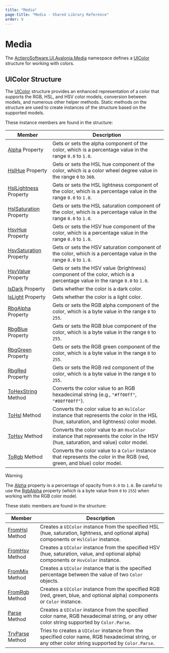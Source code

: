 ```yaml
---
title: "Media"
page-title: "Media - Shared Library Reference"
order: 9
---
```

# Media

The [ActiproSoftware.UI.Avalonia.Media](xref:@ActiproUIRoot.Media) namespace defines a [UIColor](xref:@ActiproUIRoot.Media.UIColor) structure for working with colors.

## UIColor Structure

The [UIColor](xref:@ActiproUIRoot.Media.UIColor) structure provides an enhanced representation of a color that supports the RGB, HSL, and HSV color models, conversion between models, and numerous other helper methods.  Static methods on the structure are used to create instances of the structure based on the supported models.

These instance members are found in the structure:

| Member | Description |
|-----|-----|
| [Alpha](xref:@ActiproUIRoot.Media.UIColor.Alpha) Property | Gets or sets the alpha component of the color, which is a percentage value in the range `0.0` to `1.0`. |
| [HslHue](xref:@ActiproUIRoot.Media.UIColor.HslHue) Property | Gets or sets the HSL hue component of the color, which is a color wheel degree value in the range `0` to `360`. |
| [HslLightness](xref:@ActiproUIRoot.Media.UIColor.HslLightness) Property | Gets or sets the HSL lightness component of the color, which is a percentage value in the range `0.0` to `1.0`. |
| [HslSaturation](xref:@ActiproUIRoot.Media.UIColor.HslSaturation) Property | Gets or sets the HSL saturation component of the color, which is a percentage value in the range `0.0` to `1.0`. |
| [HsvHue](xref:@ActiproUIRoot.Media.UIColor.HsvHue) Property | Gets or sets the HSV hue component of the color, which is a percentage value in the range `0.0` to `1.0`. |
| [HsvSaturation](xref:@ActiproUIRoot.Media.UIColor.HsvSaturation) Property | Gets or sets the HSV saturation component of the color, which is a percentage value in the range `0.0` to `1.0`. |
| [HsvValue](xref:@ActiproUIRoot.Media.UIColor.HsvValue) Property | Gets or sets the HSV value (brightness) component of the color, which is a percentage value in the range `0.0` to `1.0`. |
| [IsDark](xref:@ActiproUIRoot.Media.UIColor.IsDark) Property | Gets whether the color is a dark color. |
| [IsLight](xref:@ActiproUIRoot.Media.UIColor.IsLight) Property | Gets whether the color is a light color. |
| [RbgAlpha](xref:@ActiproUIRoot.Media.UIColor.RgbAlpha) Property | Gets or sets the RGB alpha component of the color, which is a byte value in the range `0` to `255`. |
| [RbgBlue](xref:@ActiproUIRoot.Media.UIColor.RgbBlue) Property | Gets or sets the RGB blue component of the color, which is a byte value in the range `0` to `255`. |
| [RbgGreen](xref:@ActiproUIRoot.Media.UIColor.RgbGreen) Property | Gets or sets the RGB green component of the color, which is a byte value in the range `0` to `255`. |
| [RbgRed](xref:@ActiproUIRoot.Media.UIColor.RgbRed) Property | Gets or sets the RGB red component of the color, which is a byte value in the range `0` to `255`. |
| [ToHexString](xref:@ActiproUIRoot.Media.UIColor.ToHexString*) Method | Converts the color value to an RGB hexadecimal string (e.g., `"#ff00ff"`, `"#80ff00ff"`). |
| [ToHsl](xref:@ActiproUIRoot.Media.UIColor.ToHsl*) Method | Converts the color value to an `HslColor` instance that represents the color in the HSL (hue, saturation, and lightness) color model. |
| [ToHsv](xref:@ActiproUIRoot.Media.UIColor.ToHsv*) Method | Converts the color value to an `HsvColor` instance that represents the color in the HSV (hue, saturation, and value) color model. |
| [ToRgb](xref:@ActiproUIRoot.Media.UIColor.ToRgb*) Method | Converts the color value to a `Color` instance that represents the color in the RGB (red, green, and blue) color model. |

> [!WARNING]
> The [Alpha](xref:@ActiproUIRoot.Media.UIColor.Alpha) property is a percentage of opacity from `0.0` to `1.0`. Be careful to use the [RgbAlpha](xref:@ActiproUIRoot.Media.UIColor.RgbAlpha) property (which is a byte value from `0` to `255`)  when working with the RGB color model.

These static members are found in the structure:

| Member | Description |
|-----|-----|
| [FromHsl](xref:@ActiproUIRoot.Media.UIColor.FromHsl*) Method | Creates a `UIColor` instance from the specified HSL (hue, saturation, lightness, and optional alpha) components or `HslColor` instance. |
| [FromHsv](xref:@ActiproUIRoot.Media.UIColor.FromHsv*) Method | Creates a `UIColor` instance from the specified HSV (hue, saturation, value, and optional alpha) components or `HsvColor` instance. |
| [FromMix](xref:@ActiproUIRoot.Media.UIColor.FromMix*) Method | Creates a `UIColor` instance that is the specified percentage between the value of two `Color` objects. |
| [FromRgb](xref:@ActiproUIRoot.Media.UIColor.FromRgb*) Method | Creates a `UIColor` instance from the specified RGB (red, green, blue, and optional alpha) components or `Color` instance. |
| [Parse](xref:@ActiproUIRoot.Media.UIColor.Parse*) Method | Creates a `UIColor` instance from the specified color name, RGB hexadecimal string, or any other color string supported by `Color.Parse`. |
| [TryParse](xref:@ActiproUIRoot.Media.UIColor.Parse*) Method | Tries to creates a `UIColor` instance from the specified color name, RGB hexadecimal string, or any other color string supported by `Color.Parse`. |